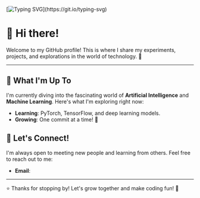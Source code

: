 [![Typing SVG](https://readme-typing-svg.demolab.com?font=Fira+Code&pause=1000&width=435&lines=Always+learning+new+things!;Keep+calm+and+code+on.;Future+me+will+fix+bugs.)](https://git.io/typing-svg)
# 👋 Hi there!

Welcome to my GitHub profile! This is where I share my experiments, projects, and explorations in the world of technology. 🚀

---

## 🌱 What I'm Up To

I'm currently diving into the fascinating world of **Artificial Intelligence** and **Machine Learning**. Here's what I'm exploring right now:
- **Learning**: PyTorch, TensorFlow, and deep learning models.
- **Growing**: One commit at a time! 🌱


## 💬 Let's Connect!

I'm always open to meeting new people and learning from others. Feel free to reach out to me:
- **Email**: 

---

⭐️ Thanks for stopping by! Let's grow together and make coding fun! 🚀

